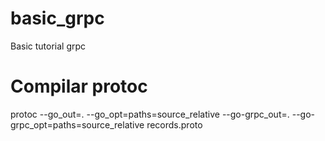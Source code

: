 # basic_grpc
Basic tutorial grpc 

# Compilar protoc
protoc --go_out=. --go_opt=paths=source_relative --go-grpc_out=. --go-grpc_opt=paths=source_relative records.proto
